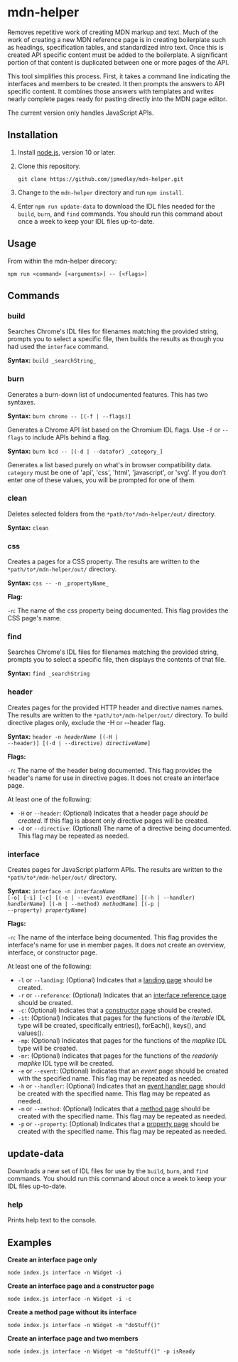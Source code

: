 # mdn-helper
Removes repetitive work of creating MDN markup and text. Much of the work of creating a new MDN reference page is in creating  boilerplate such as headings, specification tables, and standardized intro text. Once this is created API specific content must be added to the boilerplate. A significant portion of that content is duplicated between one or more pages of the API.

This tool simplifies this process. First, it takes a command line indicating the interfaces and members to be created. It then prompts the answers to API specific content. It combines those answers with templates and writes nearly complete pages ready for pasting directly into the MDN page editor.

The current version only handles JavaScript APIs.

## Installation

1. Install [node.js](https://nodejs.org), version 10 or later.

1. Clone this repository.

   `git clone https://github.com/jpmedley/mdn-helper.git`

1. Change to the `mdn-helper` directory and run `npm install`.

1. Enter `npm run update-data` to download the IDL files needed for the `build`, `burn`, and `find` commands. You should run this command about once a week to keep your IDL files up-to-date.

## Usage

From within the mdn-helper direcory:

  `npm run <command> [<arguments>] -- [<flags>]`

## Commands

### build

Searches Chrome's IDL files for filenames matching the provided string, prompts you to select a specific file, then builds the results as though you had used the `interface` command.

**Syntax:** `build _searchString_`

### burn

Generates a burn-down list of undocumented features. This has two syntaxes.

**Syntax:** `burn chrome -- [(-f | --flags)]`

Generates a Chrome API list based on the Chromium IDL flags. Use `-f` or `--flags` to include APIs behind a flag.

**Syntax:** `burn bcd -- [(-d | --datafor) _category_]`

Generates a list based purely on what's in browser compatibility data. `category` must be one of 'api', 'css', 'html', 'javascript', or 'svg'. If you don't enter one of these values, you will be prompted for one of them.

### clean

Deletes selected folders from the `*path/to*/mdn-helper/out/` directory.

**Syntax:** `clean`

### css

Creates a pages for a CSS property. The results are written to the `*path/to*/mdn-helper/out/` directory.

**Syntax:** `css -- -n _propertyName_`

**Flag:**

`-n`: The name of the css property being documented. This flag provides the CSS page\'s name.

### find

Searches Chrome's IDL files for filenames matching the provided string, prompts you to select a specific file, then displays the contents of that file.

**Syntax:** `find _searchString`

### header

Creates pages for the provided HTTP header and directive names names. The results are written to the `*path/to*/mdn-helper/out/` directory. To build directive plages only, exclude the -H or --header flag.

**Syntax:** <code>header -n _headerName_ [(-H | --header)] [(-d | --directive) _directiveName_]</code>

**Flags:**

`-n`: The name of the header being documented. This flag provides the header\'s name for use in directive pages. It does not create an interface page.

At least one of the following:
* `-H` or `--header`: (Optional) Indicates that a header page *should be created*. If this flag is absent only directive pages will be created.
* `-d` or `--directive`: (Optional) The name of a directive being documented. This flag may be repeated as needed.

### interface

Creates pages for JavaScript platform APIs. The results are written to the `*path/to*/mdn-helper/out/` directory.

**Syntax:** <code>interface -n _interfaceName_ [-o] [-i] [-c] [(-e | --event) _eventName_] [(-h | --handler) _handlerName_] [(-m | --method) _methodName_] [(-p | --property) _propertyName_]</code>

**Flags:**

`-n`: The name of the interface being documented. This flag provides the interface\'s name for use in member pages. It does not create an overview, interface, or constructor page.

At least one of the following:
* `-l` or `--landing`: (Optional) Indicates that a [landing page](https://developer.mozilla.org/en-US/docs/MDN/Contribute/Structures/Page_types/API_landing_page_template) should be created.
* `-r` or `--reference`: (Optional) Indicates that an [interface reference page](https://developer.mozilla.org/en-US/docs/MDN/Contribute/Structures/Page_types/API_reference_page_template) should be created.
* `-c`: (Optional) Indicates that a [constructor page](https://developer.mozilla.org/en-US/docs/MDN/Contribute/Structures/Page_types/API_constructor_subpage_template) should be created.
* `-it`: (Optional) Indicates that pages for the functions of the *iterable* IDL type will be created, specifically entries(), forEach(), keys(), and values().
* `-mp`: (Optional) Indicates that pages for the functions of the *maplike* IDL type will be created.
* `-mr`: (Optional) Indicates that pages for the functions of the *readonly maplike* IDL type will be created.
* `-e` or `--event`: (Optional) Indicates that an *event* page should be created with the specified name. This flag may be repeated as needed.
* `-h` or `--handler`: (Optional) Indicates that an [event handler page](https://developer.mozilla.org/en-US/docs/MDN/Contribute/Structures/Page_types/API_event_handler_subpage_template) should be created with the specified name. This flag may be repeated as needed.
* `-m` or `--method`: (Optional) Indicates that a [method page](https://developer.mozilla.org/en-US/docs/MDN/Contribute/Structures/Page_types/API_method_subpage_template) should be created with the specified name. This flag may be repeated as needed.
* `-p` or `--property`: (Optional) Indicates that a [property page](https://developer.mozilla.org/en-US/docs/MDN/Contribute/Structures/Page_types/API_property_subpage_template) should be created with the specified name. This flag may be repeated as needed.

## update-data

Downloads a new set of IDL files for use by the `build`, `burn`, and `find` commands. You should run this command about once a week to keep your IDL files up-to-date.

### help

Prints help text to the console.

## Examples

**Create an interface page only**

`node index.js interface -n Widget -i`

**Create an interface page and a constructor page**

`node index.js interface -n Widget -i -c`

**Create a method page without its interface**

`node index.js interface -n Widget -m "doStuff()"`

**Create an interface page and two members**

`node index.js interface -n Widget -m "doStuff()" -p isReady`

